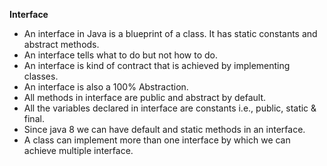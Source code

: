 **Interface**

* An interface in Java is a blueprint of a class. It has static constants and abstract methods.
* An interface tells what to do but not how to do.
* An interface is kind of contract that is achieved by implementing classes.
* An interface is also a 100% Abstraction.
* All methods in interface are public and abstract by default.
* All the variables declared in interface are constants i.e., public, static & final.
* Since java 8 we can have default and static methods in an interface.
* A class can implement more than one interface by which we can achieve multiple interface.
